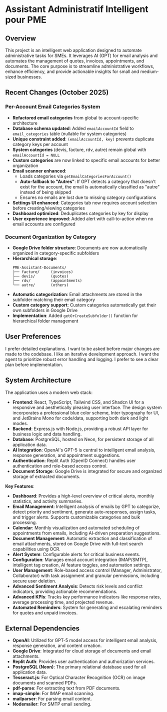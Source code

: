 # Assistant Administratif Intelligent pour PME

## Overview
This project is an intelligent web application designed to automate administrative tasks for SMEs. It leverages AI (GPT) for email analysis and automates the management of quotes, invoices, appointments, and documents. The core purpose is to streamline administrative workflows, enhance efficiency, and provide actionable insights for small and medium-sized businesses.

## Recent Changes (October 2025)
### Per-Account Email Categories System
- **Refactored email categories** from global to account-specific architecture
- **Database schema updated**: Added `emailAccountId` field to `email_categories` table (nullable for system categories)
- **Unique constraint added**: `(emailAccountId, key)` prevents duplicate category keys per account
- **System categories** (devis, facture, rdv, autre) remain global with `emailAccountId = NULL`
- **Custom categories** are now linked to specific email accounts for better organization
- **Email scanner enhanced**: 
  - Loads categories via `getEmailCategoriesForAccount()`
  - **Auto-fallback to "Autres"**: If GPT detects a category that doesn't exist for the account, the email is automatically classified as "autre" instead of being skipped
  - Ensures no emails are lost due to missing category configurations
- **Settings UI enhanced**: Categories tab now requires account selection before creating/viewing categories
- **Dashboard optimized**: Deduplicates categories by key for display
- **User experience improved**: Added alert with call-to-action when no email accounts are configured

### Document Organization by Category
- **Google Drive folder structure**: Documents are now automatically organized in category-specific subfolders
- **Hierarchical storage**: 
  ```
  PME-Assistant-Documents/
  ├── facture/     (invoices)
  ├── devis/       (quotes)
  ├── rdv/         (appointments)
  └── autre/       (others)
  ```
- **Automatic categorization**: Email attachments are stored in the subfolder matching their email category
- **Custom category support**: Custom categories automatically get their own subfolders in Google Drive
- **Implementation**: Added `getOrCreateSubfolder()` function for hierarchical folder management

## User Preferences
I prefer detailed explanations.
I want to be asked before major changes are made to the codebase.
I like an iterative development approach.
I want the agent to prioritize robust error handling and logging.
I prefer to see a clear plan before implementation.

## System Architecture
The application uses a modern web stack:
- **Frontend**: React, TypeScript, Tailwind CSS, and Shadcn UI for a responsive and aesthetically pleasing user interface. The design system incorporates a professional blue color scheme, Inter typography for UI, and JetBrains Mono for code/data, supporting both dark and light modes.
- **Backend**: Express.js with Node.js, providing a robust API layer for business logic and data handling.
- **Database**: PostgreSQL, hosted on Neon, for persistent storage of all application data.
- **AI Integration**: OpenAI's GPT-5 is central to intelligent email analysis, response generation, and appointment suggestions.
- **Authentication**: Replit Auth (OpenID Connect) handles user authentication and role-based access control.
- **Document Storage**: Google Drive is integrated for secure and organized storage of extracted documents.

**Key Features**:
- **Dashboard**: Provides a high-level overview of critical alerts, monthly statistics, and activity summaries.
- **Email Management**: Intelligent analysis of emails by GPT to categorize, detect priority and sentiment, generate auto-responses, assign tasks, and trigger alerts. Supports customizable categories and bulk processing.
- **Calendar**: Monthly visualization and automated scheduling of appointments from emails, including AI-driven preparation suggestions.
- **Document Management**: Automatic extraction and classification of email attachments, stored on Google Drive with full-text search capabilities using OCR.
- **Alert System**: Configurable alerts for critical business events.
- **Configuration**: Manages email account integration (IMAP/SMTP), intelligent tag creation, AI feature toggles, and automation settings.
- **User Management**: Role-based access control (Manager, Administrator, Collaborator) with task assignment and granular permissions, including secure user deletion.
- **Advanced Sentiment Analysis**: Detects risk levels and conflict indicators, providing actionable recommendations.
- **Advanced KPIs**: Tracks key performance indicators like response rates, average processing time, and projected revenue.
- **Automated Reminders**: System for generating and escalating reminders for quotes and unpaid invoices.

## External Dependencies
- **OpenAI**: Utilized for GPT-5 model access for intelligent email analysis, response generation, and content creation.
- **Google Drive**: Integrated for cloud storage of documents and email attachments.
- **Replit Auth**: Provides user authentication and authorization services.
- **PostgreSQL (Neon)**: The primary relational database used for all application data.
- **Tesseract.js**: For Optical Character Recognition (OCR) on image documents and scanned PDFs.
- **pdf-parse**: For extracting text from PDF documents.
- **imap-simple**: For IMAP email scanning.
- **mailparser**: For parsing email content.
- **Nodemailer**: For SMTP email sending.